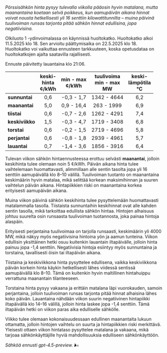 *Pörssisähkön hinta pysyy tulevalla viikolla pääosin hyvin matalana, mutta maanantaina koetaan selvä poikkeus, kun aamupäivän aikana hinnat voivat nousta hetkellisesti yli 16 senttiin kilowattitunnilta – muina päivinä tuulivoiman runsas tarjonta pitää sähkön hinnat edullisina, jopa negatiivisina.*

Olkiluoto 1 -ydinvoimalassa on käynnissä huoltokatko. Huoltokatko alkoi 11.5.2025 klo 18. Sen arvioitu päättymisaika on 22.5.2025 klo 18. Huoltokatko voi vaikuttaa ennusteen tarkkuuteen, koska opetusdataa on huoltokatkojen ajalta saatavilla rajallisesti.

Ennuste päivitetty lauantaina klo 21:06.

|             | keski-<br>hinta<br>¢/kWh | min - max<br>¢/kWh | tuulivoima<br>min - max<br>MW | keski-<br>lämpötila<br>°C |
|:------------|:------------------------:|:-------------------:|:---------------------------:|:-------------------------:|
| **sunnuntai** |           0,6            |    -0,3 - 1,7      |        1342 - 4644          |            6,2            |
| **maanantai** |           5,0            |     0,9 - 16,4     |         263 - 1999          |            6,9            |
| **tiistai**   |           0,6            |    -0,7 - 2,6      |        1262 - 4291          |            7,4            |
| **keskiviikko** |         1,5            |    -0,3 - 4,7      |        1719 - 3408          |            6,8            |
| **torstai**   |           0,6            |    -0,2 - 1,5      |        2719 - 4696          |            5,8            |
| **perjantai** |           0,6            |    -0,8 - 1,8      |        2939 - 4961          |            5,7            |
| **lauantai**  |           0,7            |    -1,4 - 3,6      |        1856 - 3916          |            6,4            |

Tulevan viikon sähkön hintaennusteessa erottuu selvästi **maanantai**, jolloin keskihinta tulee olemaan noin 5 ¢/kWh. Päivän aikana hinta tulee vaihtelemaan huomattavasti, alimmillaan alle sentin tasolta jopa yli 16 senttiin aamupäivällä klo 8–10 välillä. Tuulivoiman tuotanto on maanantaina keskimäärin hyvin matalaa, mikä selittää korkean maksimihinnan ja suuren vaihtelun päivän aikana. Hintapiikkien riski on maanantaina korkea erityisesti aamupäivän aikana.

Muina viikon päivinä sähkön keskihinta tulee pysyttelemään huomattavasti matalammalla tasolla. Tiistaista sunnuntaihin keskihinnat ovat alle kahden sentin tasolla, mikä tarkoittaa edullista sähkön hintaa. Hintojen alhaisuus johtuu suurelta osin runsaasta tuulivoiman tuotannosta, joka painaa hintoja alaspäin.

Erityisesti perjantaina tuulivoimaa on tarjolla runsaasti, keskimäärin yli 4000 MW, mikä näkyy myös negatiivisina hintoina yön ja aamun tunteina. Viikon edullisin yksittäinen hetki osuu kuitenkin lauantain iltapäivälle, jolloin hinta painuu jopa -1,4 senttiin. Negatiivisia hintoja esiintyy myös sunnuntaina ja torstaina, tavallisesti öisin tai iltapäivän aikana.

Tiistaina ja keskiviikkona hinta pysyttelee edullisena, vaikka keskiviikkona päivän korkein hinta käykin hetkellisesti lähes viidessä sentissä aamupäivällä klo 8–10. Tämä on kuitenkin hyvin maltillinen hintahuippu verrattuna maanantain tilanteeseen.

Torstaina hinta pysyy vakaana ja erittäin matalana läpi vuorokauden, samoin perjantaina, jolloin tuulivoiman runsas tarjonta pitää hinnat alhaisina lähes koko päivän. Lauantaina nähdään viikon suurin negatiivinen hintapiikki iltapäivällä klo 14–16 välillä, jolloin hinta laskee jopa -1,4 senttiin. Tämä iltapäivän hetki on viikon paras aika edulliselle sähkölle.

Viikko tulee olemaan kokonaisuudessaan edullinen maanantaita lukuun ottamatta, jolloin hintojen vaihtelu on suurta ja hintapiikkien riski merkittävä. Yleisesti ottaen viikon hintataso pysyttelee matalana ja vakaana, mikä tarjoaa sähkönkäyttäjille hyviä mahdollisuuksia edulliseen sähkönkäyttöön.

*Sähköä ennusti gpt-4.5-preview.* 🌬️
